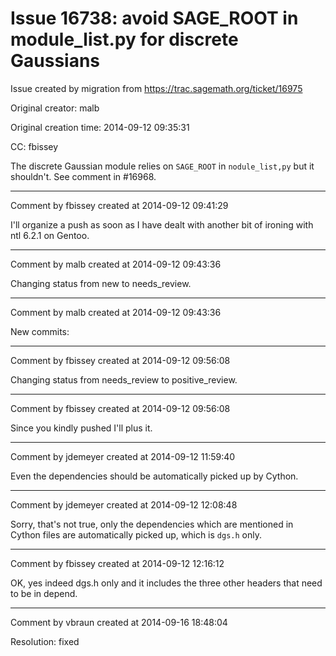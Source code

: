 # Issue 16738: avoid SAGE_ROOT in module_list.py for discrete Gaussians

Issue created by migration from https://trac.sagemath.org/ticket/16975

Original creator: malb

Original creation time: 2014-09-12 09:35:31

CC:  fbissey

The discrete Gaussian module relies on `SAGE_ROOT` in `nodule_list,py` but it shouldn't. See comment in #16968.


---

Comment by fbissey created at 2014-09-12 09:41:29

I'll organize a push as soon as I have dealt with another bit of ironing with ntl 6.2.1 on Gentoo.


---

Comment by malb created at 2014-09-12 09:43:36

Changing status from new to needs_review.


---

Comment by malb created at 2014-09-12 09:43:36

New commits:


---

Comment by fbissey created at 2014-09-12 09:56:08

Changing status from needs_review to positive_review.


---

Comment by fbissey created at 2014-09-12 09:56:08

Since you kindly pushed I'll plus it.


---

Comment by jdemeyer created at 2014-09-12 11:59:40

Even the dependencies should be automatically picked up by Cython.


---

Comment by jdemeyer created at 2014-09-12 12:08:48

Sorry, that's not true, only the dependencies which are mentioned in Cython files are automatically picked up, which is `dgs.h` only.


---

Comment by fbissey created at 2014-09-12 12:16:12

OK, yes indeed dgs.h only and it includes the three other headers that need to be in depend.


---

Comment by vbraun created at 2014-09-16 18:48:04

Resolution: fixed
